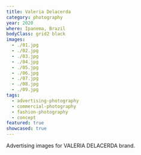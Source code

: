 ```yaml
---
title: Valeria Delacerda
category: photography
year: 2020
where: Ipanema, Brazil
bodyClass: grid2 black
images:
  - ./01.jpg
  - ./02.jpg
  - ./03.jpg
  - ./04.jpg
  - ./05.jpg
  - ./06.jpg
  - ./07.jpg
  - ./08.jpg
  - ./09.jpg
tags:
  - advertising-photography
  - commercial-photography
  - fashion-photography
  - concept
featured: true
showcased: true
---
```


Advertising images for VALERIA DELACERDA brand.
